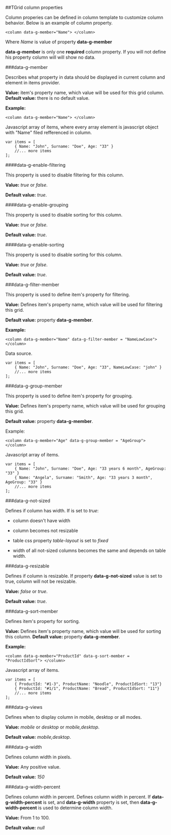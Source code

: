 ﻿##TGrid column properties

Column properies can be defined in column template to customize column behavior. Below is an example of column property.

	<column data-g-member="Name"> </column>

Where *Name* is value of property **data-g-member**

**data-g-member** is only one **required** column property. If you will not define his property column will will show no data.

###data-g-member

Describes what property in data should be displayed in current column and element in items provider.
    
**Value:** item's  property name, which value will be used for this grid column.
**Default value:** there is no default value. 	

**Example:**

	<column data-g-member="Name"> </column>
    
Javascript array of items, where every array element is javascript object with "Name" filed refferenced in column.

	var items = [
        { Name: "John", Surname: "Doe", Age: "33" }
        //... more items
	];

####data-g-enable-filtering

This property is used to disable filtering for this column.

**Value:** *true* or *false*.

**Default value:** *true*.


####data-g-enable-grouping

This property is used to disable sorting for this column.

**Value:** *true* or *false*.

**Default value:** *true*.


####data-g-enable-sorting

This property is used to disable sorting for this column.

**Value:** *true* or *false*.

**Default value:** *true*.


###data-g-filter-member

This property is used to define item's property for filtering.
		
**Value:** Defines item's  property name, which value will be used for filtering this grid.

**Default value:** property **data-g-member**.

**Example:**

	<column data-g-member="Name" data-g-filter-member = "NameLowCase"> </column>
    
Data source. 

	var items = [
        { Name: "John", Surname: "Doe", Age: "33", NameLowCase: "john" }
        //... more items
	];

    
###data-g-group-member

This property is used to define item's property for grouping. 

**Value:** Defines item's  property name, which value will be used for grouping this grid.

**Default value:** property **data-g-member**.
		
Example:

	<column data-g-member="Age" data-g-group-member = "AgeGroup"> </column>
Javascript array of items.

	var items = [
        { Name: "John", Surname: "Doe", Age: "33 years 6 month", AgeGroup: "33" }
		{ Name: "Angela", Surname: "Smith", Age: "33 years 3 month", AgeGroup: "33" }
        //... more items
	];

###data-g-not-sized

Defines if column has width. If is set to *true*:

+ column doesn't have width

+ column becomes not resizable

+ table css property *table-layout* is set to *fixed*

+ width of all not-sized columns becomes the same and depends on table width.

###data-g-resizable

Defines if column is resizable. If property **data-g-not-sized** value is set to true, column will not be resizable.

**Value:** *false* or *true*.

**Default value:** *true*.

###data-g-sort-member

Defines item's property for sorting.
	
**Value:** Defines item's property name, which value will be used for sorting this column.
**Default value:** property **data-g-member**.
	
**Example:**

	<column data-g-member="ProductId" data-g-sort-member = "ProductIdSort"> </column>
Javascript array of items.

	var items = [
        { ProductId: "#1-3", ProductName: "Noodle", ProductIdSort: "13"}
		{ ProductId: "#1/1", ProductName: "Bread", ProductIdSort: "11"}
        //... more items
	];
    
###data-g-views

Defines when to display column in mobile, desktop or all modes. 

**Value:** *mobile* or *desktop* or *mobile,desktop*.

**Default value:** *mobile,desktop*.

###data-g-width

Defines column width in pixels.

**Value:** Any positive value.

**Default value:** *150*

###data-g-width-percent

Defines column width in percent. Defines column width in percent. If **data-g-width-percent** is set, and **data-g-width** property is set, then **data-g-width-percent** is used to determine column width.

**Value:** From 1 to 100.

**Default value:** *null*


 
